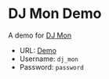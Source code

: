 # DJ Mon Demo

A demo for [DJ Mon](https://github.com/akshayrawat/dj_mon)

* URL:     [Demo]()
* Username: `dj_mon`
* Password: `password`
